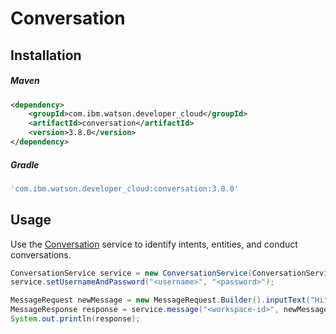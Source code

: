 # Conversation

## Installation

##### Maven
```xml
<dependency>
	<groupId>com.ibm.watson.developer_cloud</groupId>
	<artifactId>conversation</artifactId>
	<version>3.8.0</version>
</dependency>
```

##### Gradle
```gradle
'com.ibm.watson.developer_cloud:conversation:3.8.0'
```

## Usage

Use the [Conversation][conversation] service to identify intents, entities, and conduct conversations.

```java
ConversationService service = new ConversationService(ConversationService.VERSION_DATE_2017_03_02);
service.setUsernameAndPassword("<username>", "<password>");

MessageRequest newMessage = new MessageRequest.Builder().inputText("Hi").build();
MessageResponse response = service.message("<workspace-id>", newMessage).execute();
System.out.println(response);
```

[conversation]: https://www.ibm.com/watson/developercloud/doc/conversation/
